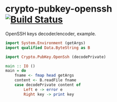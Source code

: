 crypto-pubkey-openssh [![Build Status](https://secure.travis-ci.org/knsd/crypto-pubkey-openssh.png)](http://travis-ci.org/knsd/crypto-pubkey-openssh)
=====================

OpenSSH keys decoder/encoder, example.

```haskell
import System.Environment (getArgs)
import qualified Data.ByteString as B

import Crypto.PubKey.OpenSsh (decodePrivate)

main :: IO ()
main = do
    fname <- fmap head getArgs
    content <- B.readFile fname
    case decodePrivate content of
        Left e -> error e
        Right key -> print key
```
